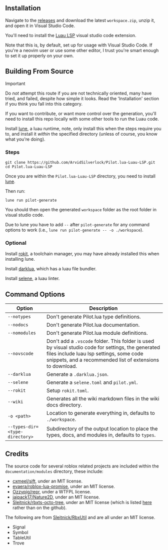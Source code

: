 ## Installation

Navigate to the [releases](https://github.com/ArvidSilverlock/Pilot.lua-Luau-LSP/releases) and download the latest `workspace.zip`, unzip it, and open it in Visual Studio Code.

You'll need to install the [Luau LSP](https://marketplace.visualstudio.com/items?itemName=JohnnyMorganz.luau-lsp) visual studio code extension.

Note that this is, by default, set up for usage with Visual Studio Code. If you're a neovim user or use some other editor, I trust you're smart enough to set it up properly on your own.

## Building From Source

> [!IMPORTANT]  
> Do _not_ attempt this route if you are not technically oriented, many have tried, and failed, despite how simple it looks. Read the 'Installation' section if you think you fall into this category.

If you want to contribute, or want more control over the generation, you'll need to install this repo locally with some other tools to run the Luau code.

Install [lune](https://lune-org.github.io/docs), a luau runtime, note, only install this when the steps require you to, and install it _within_ the specified directory (unless of course, you know what you're doing).

### Steps

```
git clone https://github.com/ArvidSilverlock/Pilot.lua-Luau-LSP.git
cd Pilot.lua-Luau-LSP
```

Once you are within the `Pilot.lua-Luau-LSP` directory, you need to install [lune](https://lune-org.github.io/docs).

Then run:

```
lune run pilot-generate
```

You should then open the generated `workspace` folder as the root folder in visual studio code.

Due to lune you have to add `--` after `pilot-generate` for any command options to work (i.e., `lune run pilot-generate -- -o ./workspace`).

### Optional

Install [rokit](https://github.com/rojo-rbx/rokit), a toolchain manager, you may have already installed this when installing lune.

Install [darklua](https://darklua.com), which has a luau file bundler.

Install [selene](https://kampfkarren.github.io/selene), a luau linter.

## Command Options

| Option                         | Description                                                                                                                                                                                                |
| ------------------------------ | ---------------------------------------------------------------------------------------------------------------------------------------------------------------------------------------------------------- |
| `--notypes`                    | Don't generate Pilot.lua type definitions.                                                                                                                                                                 |
| `--nodocs`                     | Don't generate Pilot.lua documentation.                                                                                                                                                                    |
| `--nomodules`                  | Don't generate Pilot.lua module definitions.                                                                                                                                                               |
| `--novscode`                   | Don't add a `.vscode` folder. This folder is used by visual studio code for settings, the generated files include luau lsp settings, some code snippets, and a recommended list of extensions to download. |
| `--darklua`                    | Generate a `.darklua.json`.                                                                                                                                                                                |
| `--selene`                     | Generate a `selene.toml` and `pilot.yml`.                                                                                                                                                                  |
| `--rokit`                      | Setup `rokit.toml`.                                                                                                                                                                                        |
| `--wiki`                       | Generates all the wiki markdown files in the wiki docs directory.                                                                                                                                          |
| `-o <path>`                    | Location to generate everything in, defaults to `./workspace`.                                                                                                                                             |
| `--types-dir=<type-directory>` | Subdirectory of the output location to place the types, docs, and modules in, defaults to `types`.                                                                                                         |

## Credits

The source code for several roblox related projects are included within the `documentation/modules` directory, these include:

- [cxmeel/sift](https://cxmeel.github.io/sift/), under an MIT license.
- [evaera/roblox-lua-promise](https://eryn.io/roblox-lua-promise/), under an MIT license.
- [Ozzypig/repr](https://github.com/Ozzypig/repr/), under a WTFPL license.
- [jaipack17/Nature2D](https://jaipack17.github.io/Nature2D/), under an MIT license.
- [Sleitnick/rbxts-octo-tree](https://github.com/Sleitnick/rbxts-octo-tree/), under an MIT license (which is listed [here](https://www.npmjs.com/package/@rbxts/octo-tree) rather than on the github).

The following are from [Sleitnick/RbxUtil](https://github.com/Sleitnick/RbxUtil) and are all under an MIT license.

- Signal
- Symbol
- TableUtil
- Trove
